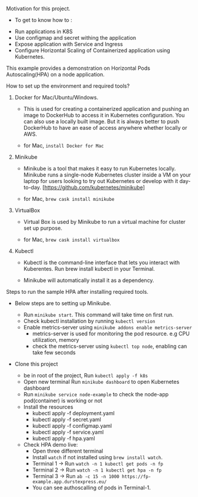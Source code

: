 Motivation for this project.

- To get to know how to :
 * Run applications in K8S
 * Use configmap and secret withing the application
 * Expose application with Service and Ingress
 * Configure Horizontal Scaling of Containerized application using Kubernetes.

 This example provides a demonstration on Horizontal Pods Autoscaling(HPA) on a node application.

How to set up the environment and required tools?

1. Docker for Mac/Ubuntu/Windows.

    - This is used for creating a containerized application and pushing an image to DockerHub to access it in Kubernetes configuration. You can also use a locally built image. But it is always better to push DockerHub to have an ease of access anywhere whether locally or AWS.

    - for Mac, `install Docker for Mac`


2. Minikube

    - Minikube is a tool that makes it easy to run Kubernetes locally. Minikube runs a single-node Kubernetes cluster inside a VM on your laptop for users looking to try out Kubernetes or develop with it day-to-day. [https://github.com/kubernetes/minikube]

    - for Mac, `brew cask install minikube`


2. VirtualBox

    - Virtual Box is used by Minikube to run a virtual machine for cluster set up purpose.

    - for Mac, `brew cask install virtualbox`


3. Kubectl

    - Kubectl is the command-line interface that lets you interact with Kuberentes. Run brew install kubectl in your Terminal.

    - Minikube will automatically install it as a dependency.


Steps to run the sample HPA after installing required tools.


- Below steps are to setting up Minikube.

    - Run `minikube start`. This command will take time on first run.
    - Check kubectl installation by running `kubectl version`
    - Enable metrics-server using `minikube addons enable metrics-server`
        - metrics-server is used for monitoring the pod resource. e.g CPU utilization, memory
        - check the metrics-server using `kubectl top node`, enabling can take few seconds


- Clone this project
    - be in root of the project, Run `kubectl apply -f k8s`
    - Open new terminal Run `minikube dashboard` to open Kubernetes dashboard
    - Run `minikube service node-example` to check the node-app pod(container) is working or not
    - Install the resources
        - kubectl apply -f deployment.yaml
        - kubectl apply -f secret.yaml
        - kubectl apply -f configmap.yaml
        - kubectl apply -f service.yaml
        - kubectl apply -f hpa.yaml
    - Check HPA demo live:
        - Open three different terminal
        - Install `watch` if not installed using `brew install watch`.
        - Terminal 1 -> Run `watch -n 1 kubectl get pods -n fp`
        - Terminal 2 -> Run `watch -n 1 kubectl get hpa -n fp`
        - Terminal 3 -> Run `ab -c 15 -n 1000 https://fp-example.app.durstexpress.eu/`
        - You can see authoscalling of pods in Terminal-1.
